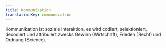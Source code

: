 ```yaml
---
title: Kommunikation
translationKey: communication
---
```


Kommunikation ist soziale Interaktion, es wird codiert, selektioniert, decodiert und attribuiert zwecks Gewinn (Wirtschaft), Frieden (Recht) und Ordnung (Science).